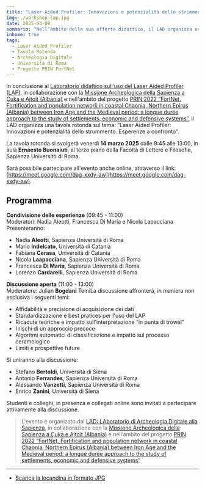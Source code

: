 ```yaml
---
title: "Laser Aided Profiler: Innovazioni e potenzialità dello strummento. Esperenze a confronto [Tavola Rotonda]"
img: ./workshop-lap.jpg
date: 2025-03-09
sommario: "Nell’àmbito della sua offerta didattica, il LAD organizza uuna tavola rotonda sul tema: “Laser Aided Profiler: Innovazioni e potenzialità dello strummento. Esperenze a confronto“"
inhome: true
tags:
  - Laser Aided Profiler
  - Tavola Rotonda
  - Archeologia Digitale
  - Università di Roma
  - Progetto PRIN FortNet
---
```


In conclusione al [Laboratorio didattico sull’uso del Laser Aided Profiler (LAP)](../2025-01-17-laboratorio-didattico-lap/), in collaborazione con la [Missione Archeologica della Sapienza a Çuka e Ajtoit (Albania)](../../ricerca/missione-archeologica-sapienza-a-cuka-e-ajtoit-albania/) e nell'ambito del progetto [PRIN 2022 “FortNet. Fortification and population network in coastal Chaonia, Northern Epirus (Albania) between Iron Age and the Medieval period: a longue durée approach to the study of settlements, economic and defensive systems”](../../ricerca/fortnet-project-prin-2022/), il LAD organizza una tavola rotonda sul tema: “Laser Aided Profiler: Innovazioni e potenzialità dello strummento. Esperenze a confronto“.

La tavola rotonda si svolgerà venerdì **14 marzo 2025** dalle 9:45 alle 13:00, in aula **Ernaesto Buonaiuti**, al terzo piano della Facoltà di Lettere e Filosofia, Sapienza Universitò di Roma.

Sarà possibile partecipare all'evento anche online, attraverso il link: [https://meet.google.com/dag-xxdy-aw](https://meet.google.com/dag-xxdy-aw).


## Programma

**Condivisione delle esperienze** (09:45 - 11:00)  
Moderatori: Nadia Aleotti, Francesca Di Maria e Nicola Lapacciana
Presenteranno: 
- Nadia **Aleotti**, Sapienza Università di Roma
- Mario **Indelcato**, Università di Catania
- Fabiana **Cerasa**, Università di Catania
- Nicola **Laapacciana**, Sapienza Università di Roma
- Francesca **Di Maria**, Sapienza Università di Roma
- Lorenzo **Cardarelli**, Sapienza Università di Roma

**Discussione aperta** (11:00 - 13:00)  
Moderatore: Julian **Bogdani**
TemiLa discussione affronterà, in maniera non esclusiva i seguenti temi:
- Affidabilità e precisione di acquisizione dei dati
- Standardizzazione e best pratices per l'uso del LAP
- Ricadute teoriche e impatto sull'interpretazione “in punta di trowel”
- I rischi di un approccio precoce
- Algoritmi automatici di classificazione e impatto sul processo ceramologico
- Limiti e prospettive future

Si uniranno alla discussione:
- Stefano **Bertoldi**, Università di Siena 
- Antonio **Ferrandes**, Sapienza Università di Roma
- Alessando **Vanzetti**, Sapienza Università di Roma
- Enrico **Zanini**, Università di Siena

Studenti e colleghi, in presenza e collegati online sono invitati a partecipare attivamente alla discussione.

> L'evento è organizato dal [LAD: LAboratorio di Archeologia Digitale alla Sapienza](../../), in collaborazione con la [Missione Archeologica della Sapienza a Çuka e Ajtoit (Albania)](../../ricerca/missione-archeologica-sapienza-a-cuka-e-ajtoit-albania/) e nell’ambito del progetto [PRIN 2022 “FortNet. Fortification and population network in coastal Chaonia, Northern Epirus (Albania) between Iron Age and the Medieval period: a longue durée approach to the study of settlements, economic and defensive systems”](../../ricerca/fortnet-project-prin-2022/)

---

- [Scarica la locandina in formato JPG](./workshop-lap-full.jpg)
